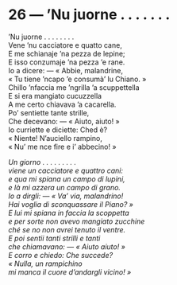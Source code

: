# 26 — ’Nu juorne . . . . . . .

’Nu juorne . . . . . . . .  
Vene ’nu cacciatore e quatto cane,  
E me schianaje ’na pezza de lepine;  
E isso conzumaje ’na pezza ’e rane.  
Io a dicere: — « Abbie, malandrine,  
« Tu tiene ’ncapo ’e consumà’ lu Chiano. »  
Chillo ’nfaccia me ’ngrilla ’a scuppettella  
E si era mangiato cucuzzella  
A me certo chiavava ’a cacarella.  
Po’ sentiette tante strille,  
Che decevano: — « Aiuto, aiuto! »  
Io curriette e diciette: Ched è?  
« Niente! N’auciello rampino,  
« Nu’ me nce fire e i’ abbecino! »

_Un giorno . . . . . . . . .  
viene un cacciatore e quattro cani:  
e qua mi spiana un campo di lupini,  
e là mi azzera un campo di grano.  
Io a dirgli: — « Va’ via, malandrino!  
Hai voglia di sconquassare il Piano? »  
E lui mi spiana in faccia la scoppetta  
e per sorte non avevo mangiato zucchine  
ché se no non avrei tenuto il ventre.  
E poi sentii tanti strilli e tanti  
che chiamavano: — « Aiuto aiuto! »  
E corro e chiedo: Che succede?  
« Nulla, un rampichino  
mi manca il cuore d’andargli vicino! »_

